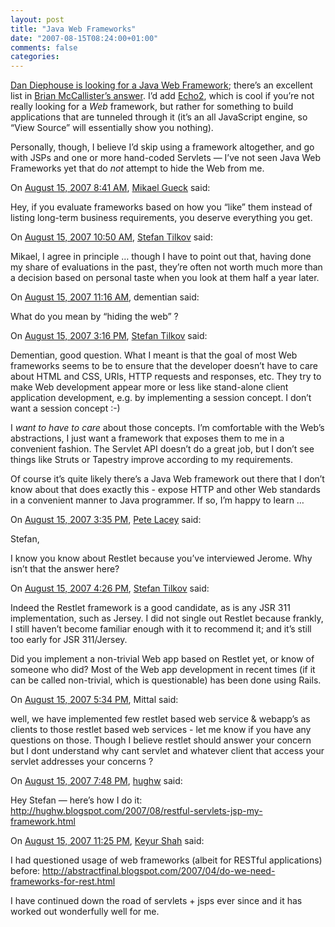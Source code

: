 ```yaml
---
layout: post
title: "Java Web Frameworks"
date: "2007-08-15T08:24:00+01:00"
comments: false
categories: 
---
```


<p><a href="http://netzooid.com/blog/2007/08/05/what-is-the-web-framework-du-jour-for-java-these-days/">Dan Diephouse is looking for a Java Web Framework</a>; there&#8217;s an excellent list in <a href="http://kasparov.skife.org/blog/2007/08/07/">Brian McCallister&#8217;s answer</a>. I&#8217;d add <a href="http://www.nextapp.com/platform/echo2/echo/">Echo2</a>, which is cool if you&#8217;re not really looking for a <em>Web</em> framework, but rather for something to build applications that are tunneled through it (it&#8217;s an all JavaScript engine, so &#8220;View Source&#8221; will essentially show you nothing).</p>

<p>Personally, though, I believe I&#8217;d skip using a framework altogether, and go with JSPs and one or more hand-coded Servlets &#8212; I&#8217;ve not seen Java Web Frameworks yet that do <em>not</em> attempt to hide the Web from me.</p>

<section class="comments">



<div class="comment" id="comment-1406">
On <a href="#comment-1406" title="Permalink to this comment">August 15, 2007  8:41 AM</a>, <a href="http://blog.gueck.com/" title="http://blog.gueck.com/" rel="nofollow">Mikael Gueck</a>
said:
<p>Hey, if you evaluate frameworks based on how you &#8220;like&#8221; them instead of listing long-term business requirements, you deserve everything you get.</p>


<div class="comment" id="comment-1407">
On <a href="#comment-1407" title="Permalink to this comment">August 15, 2007 10:50 AM</a>, <a href="/en/staff/st/">Stefan Tilkov</a>
said:
<p>Mikael, I agree in principle &#8230; though I have to point out that, having done my share of evaluations in the past, they&#8217;re often not worth much more than a decision based on personal taste when you look at them half a year later.</p>


<div class="comment" id="comment-1408">
On <a href="#comment-1408" title="Permalink to this comment">August 15, 2007 11:16 AM</a>, dementian
said:
<p>What do you mean by &#8220;hiding the web&#8221; ?</p>


<div class="comment" id="comment-1409">
On <a href="#comment-1409" title="Permalink to this comment">August 15, 2007  3:16 PM</a>, <a href="/en/staff/st/">Stefan Tilkov</a>
said:
<p>Dementian, good question. What I meant is that the goal of most Web frameworks seems to be to ensure that the developer doesn&#8217;t have to care about HTML and CSS, URIs, HTTP requests and responses, etc. They try to make Web development appear more or less like stand-alone client application development, e.g. by implementing a session concept. I don&#8217;t want a session concept :-) </p>

<p>I <em>want to have to care</em> about those concepts. I&#8217;m comfortable with the Web&#8217;s abstractions, I just want a framework that exposes them to me in a convenient fashion. The Servlet API doesn&#8217;t do a great job, but I don&#8217;t see things like Struts or Tapestry improve according to my requirements.</p>

<p>Of course it&#8217;s quite likely there&#8217;s a Java Web framework out there that I don&#8217;t know about that does exactly this - expose HTTP and other Web standards in a convenient manner to Java programmer. If so, I&#8217;m happy to learn &#8230;</p>


<div class="comment" id="comment-1410">
On <a href="#comment-1410" title="Permalink to this comment">August 15, 2007  3:35 PM</a>, <a href="http://wanderingbarque.com/nonintersecting" title="http://wanderingbarque.com/nonintersecting" rel="nofollow">Pete Lacey</a>
said:
<p>Stefan,</p>

<p>I know you know about Restlet because you&#8217;ve interviewed Jerome.  Why isn&#8217;t that the answer here?</p>


<div class="comment" id="comment-1411">
On <a href="#comment-1411" title="Permalink to this comment">August 15, 2007  4:26 PM</a>, <a href="/en/staff/st/">Stefan Tilkov</a>
said:
<p>Indeed the Restlet framework is a good candidate, as is any JSR 311 implementation, such as Jersey. I did not single out Restlet because frankly, I still haven&#8217;t become familiar enough with it to recommend it; and it&#8217;s still too early for JSR 311/Jersey.</p>

<p>Did you implement a non-trivial Web app based on Restlet yet, or know of someone who did? Most of the Web app development in recent times (if it can be called non-trivial, which is questionable) has been done using Rails.</p>


<div class="comment" id="comment-1412">
On <a href="#comment-1412" title="Permalink to this comment">August 15, 2007  5:34 PM</a>, Mittal
said:
<p>well, we have implemented few restlet based web service &amp; webapp&#8217;s as clients to those restlet based web services - let me know if you have any questions on those.
Though I believe restlet should answer your concern but I dont understand why cant servlet and whatever client that access your servlet addresses your concerns ?</p>


<div class="comment" id="comment-1413">
On <a href="#comment-1413" title="Permalink to this comment">August 15, 2007  7:48 PM</a>, <a href="http://hughw.blogspot.com/2007/08/restful-servlets-jsp-my-framework.html" title="http://hughw.blogspot.com/2007/08/restful-servlets-jsp-my-framework.html" rel="nofollow">hughw</a>
said:
<p>Hey Stefan &#8212; here&#8217;s how I do it:
<a href="http://hughw.blogspot.com/2007/08/restful-servlets-jsp-my-framework.html" rel="nofollow" /><a href="http://hughw.blogspot.com/2007/08/restful-servlets-jsp-my-framework.html" rel="nofollow">http://hughw.blogspot.com/2007/08/restful-servlets-jsp-my-framework.html</a></p>


<div class="comment" id="comment-1414">
On <a href="#comment-1414" title="Permalink to this comment">August 15, 2007 11:25 PM</a>, <a href="http://abstractfinal.blogspot.com/" title="http://abstractfinal.blogspot.com/" rel="nofollow">Keyur Shah</a>
said:
<p>I had questioned usage of web frameworks (albeit for RESTful applications) before: <a href="http://abstractfinal.blogspot.com/2007/04/do-we-need-frameworks-for-rest.html" rel="nofollow" /><a href="http://abstractfinal.blogspot.com/2007/04/do-we-need-frameworks-for-rest.html" rel="nofollow">http://abstractfinal.blogspot.com/2007/04/do-we-need-frameworks-for-rest.html</a> </p>

<p>I have continued down the road of servlets + jsps ever since and it has worked out wonderfully well for me.</p>


</section>

